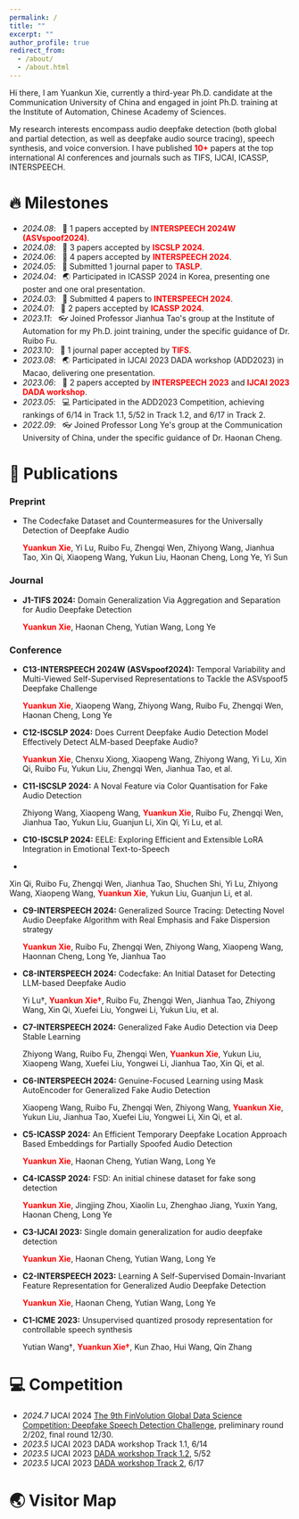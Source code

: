 ```yaml
---
permalink: /
title: ""
excerpt: ""
author_profile: true
redirect_from: 
  - /about/
  - /about.html
---
```




<span class='anchor' id='about-me'></span>

Hi there, I am Yuankun Xie, currently a third-year Ph.D. candidate at the Communication University of China and engaged in joint Ph.D. training at the Institute of Automation, Chinese Academy of Sciences.

My research interests encompass audio deepfake detection (both global and partial detection, as well as deepfake audio source tracing), speech synthesis, and voice conversion. I have published <span style="color: red; font-weight: bold;">10+</span> papers at the top international AI conferences and journals such as TIFS, IJCAI, ICASSP, INTERSPEECH.


# 🔥 Milestones
- *2024.08*: &nbsp; 🎉 1 papers accepted by <span style="color: red; font-weight: bold;">INTERSPEECH 2024W (ASVspoof2024)</span>.
- *2024.08*: &nbsp; 🎉 3 papers accepted by <span style="color: red; font-weight: bold;">ISCSLP 2024</span>.
- *2024.06*: &nbsp; 🎉 4 papers accepted by <span style="color: red; font-weight: bold;">INTERSPEECH 2024</span>.
- *2024.05*: &nbsp; 📣 Submitted 1 journal paper to <span style="color: red; font-weight: bold;">TASLP</span>.
- *2024.04*: &nbsp; 🌏 Participated in ICASSP 2024 in Korea, presenting one poster and one oral presentation.
- *2024.03*: &nbsp; 📣 Submitted 4 papers to <span style="color: red; font-weight: bold;">INTERSPEECH 2024</span>.
- *2024.01*: &nbsp; 🎉 2 papers accepted by <span style="color: red; font-weight: bold;">ICASSP 2024</span>.
- *2023.11*: &nbsp; 👓 Joined Professor Jianhua Tao's group at the Institute of Automation for my Ph.D. joint training, under the specific guidance of Dr. Ruibo Fu.
- *2023.10*: &nbsp; 🎉 1 journal paper accepted by <span style="color: red; font-weight: bold;">TIFS</span>.
- *2023.08*: &nbsp; 🌏 Participated in IJCAI 2023 DADA workshop (ADD2023) in Macao, delivering one presentation.
- *2023.06*: &nbsp; 🎉 2 papers accepted by <span style="color: red; font-weight: bold;">INTERSPEECH 2023</span> and <span style="color: red; font-weight: bold;">IJCAI 2023 DADA workshop</span>.
- *2023.05*: &nbsp; 💻 Participated in the ADD2023 Competition, achieving rankings of 6/14 in Track 1.1, 5/52 in Track 1.2, and 6/17 in Track 2.
- *2022.09*: &nbsp; 👓 Joined Professor Long Ye's group at the Communication University of China, under the specific guidance of Dr. Haonan Cheng.

# 📝 Publications 

<!-- 上限10个作者 -->

### Preprint
- The Codecfake Dataset and Countermeasures for the Universally Detection of Deepfake Audio

  <span style="color: red; font-weight: bold;">Yuankun Xie</span>, Yi Lu, Ruibo Fu, Zhengqi Wen, Zhiyong Wang, Jianhua Tao, Xin Qi, Xiaopeng Wang, Yukun Liu, Haonan Cheng, Long Ye, Yi Sun



### Journal

- **J1-TIFS 2024:** Domain Generalization Via Aggregation and Separation for Audio Deepfake Detection

  <span style="color: red; font-weight: bold;">Yuankun Xie</span>, Haonan Cheng, Yutian Wang, Long Ye

### Conference

- **C13-INTERSPEECH 2024W (ASVspoof2024):** Temporal Variability and Multi-Viewed Self-Supervised Representations to Tackle the ASVspoof5 Deepfake Challenge
  
  <span style="color: red; font-weight: bold;">Yuankun Xie</span>, Xiaopeng Wang, Zhiyong Wang, Ruibo Fu, Zhengqi Wen, Haonan Cheng, Long Ye

- **C12-ISCSLP 2024:** Does Current Deepfake Audio Detection Model Effectively Detect ALM-based Deepfake Audio?
  
  <span style="color: red; font-weight: bold;">Yuankun Xie</span>, Chenxu Xiong, Xiaopeng Wang, Zhiyong Wang, Yi Lu, Xin Qi, Ruibo Fu, Yukun Liu, Zhengqi Wen, Jianhua Tao, et al.

- **C11-ISCSLP 2024:** A Noval Feature via Color Quantisation for Fake Audio Detection
  
  Zhiyong Wang, Xiaopeng Wang, <span style="color: red; font-weight: bold;">Yuankun Xie</span>, Ruibo Fu, Zhengqi Wen, Jianhua Tao, Yukun Liu, Guanjun Li, Xin Qi, Yi Lu, et al.

- **C10-ISCSLP 2024:** EELE: Exploring Efficient and Extensible LoRA Integration in Emotional Text-to-Speech
- 
 Xin Qi, Ruibo Fu, Zhengqi Wen, Jianhua Tao, Shuchen Shi, Yi Lu, Zhiyong Wang, Xiaopeng Wang, <span style="color: red; font-weight: bold;">Yuankun Xie</span>, Yukun Liu, Guanjun Li, et al.

- **C9-INTERSPEECH 2024:** Generalized Source Tracing: Detecting Novel Audio Deepfake Algorithm with Real Emphasis and Fake Dispersion strategy
  
  <span style="color: red; font-weight: bold;">Yuankun Xie</span>, Ruibo Fu, Zhengqi Wen, Zhiyong Wang, Xiaopeng Wang, Haonnan Cheng, Long Ye, Jianhua Tao

- **C8-INTERSPEECH 2024:** Codecfake: An Initial Dataset for Detecting LLM-based Deepfake Audio
  
  Yi Lu†, <span style="color: red; font-weight: bold;">Yuankun Xie†</span>, Ruibo Fu, Zhengqi Wen, Jianhua Tao, Zhiyong Wang, Xin Qi,
  Xuefei Liu, Yongwei Li, Yukun Liu, et al.


- **C7-INTERSPEECH 2024:** Generalized Fake Audio Detection via Deep Stable Learning

  Zhiyong Wang, Ruibo Fu, Zhengqi Wen, <span style="color: red; font-weight: bold;">Yuankun Xie</span>, Yukun Liu, Xiaopeng Wang, Xuefei Liu, Yongwei Li, Jianhua Tao, Xin Qi, et al.


- **C6-INTERSPEECH 2024:** Genuine-Focused Learning using Mask AutoEncoder for Generalized Fake Audio Detection

  Xiaopeng Wang, Ruibo Fu, Zhengqi Wen, Zhiyong Wang, <span style="color: red; font-weight: bold;">Yuankun Xie</span>, Yukun Liu, Jianhua Tao, Xuefei Liu, Yongwei Li, Xin Qi, et al.



- **C5-ICASSP 2024:** An Efficient Temporary Deepfake Location Approach Based Embeddings for Partially Spoofed Audio Detection
  
  <span style="color: red; font-weight: bold;">Yuankun Xie</span>, Haonan Cheng, Yutian Wang, Long Ye


- **C4-ICASSP 2024:** FSD: An initial chinese dataset for fake song detection
  
  <span style="color: red; font-weight: bold;">Yuankun Xie</span>, Jingjing Zhou, Xiaolin Lu, Zhenghao Jiang, Yuxin Yang, Haonan Cheng, Long Ye


- **C3-IJCAI 2023:** Single domain generalization for audio deepfake detection
  
  <span style="color: red; font-weight: bold;">Yuankun Xie</span>, Haonan Cheng, Yutian Wang, Long Ye


- **C2-INTERSPEECH 2023:** Learning A Self-Supervised Domain-Invariant Feature Representation for Generalized Audio Deepfake Detection
  
   <span style="color: red; font-weight: bold;">Yuankun Xie</span>, Haonan Cheng, Yutian Wang, Long Ye

- **C1-ICME 2023:** Unsupervised quantized prosody representation for controllable speech synthesis
  
  Yutian Wang†,  <span style="color: red; font-weight: bold;">Yuankun Xie†</span>, Kun Zhao, Hui Wang, Qin Zhang



# 💻 Competition
- *2024.7* IJCAI 2024 [The 9th FinVolution Global Data Science Competition: Deepfake Speech Detection Challenge](https://ai.ppdai.com/mirror/goToMirrorDetailSix?mirrorId=34&tabindex=2), preliminary round 2/202, final round 12/30.
- *2023.5* IJCAI 2023 DADA workshop Track 1.1, 6/14 
- *2023.5* IJCAI 2023 [DADA workshop Track 1.2](https://codalab.lisn.upsaclay.fr/competitions/11359#results), 5/52
- *2023.5* IJCAI 2023 [DADA workshop Track 2](https://codalab.lisn.upsaclay.fr/competitions/11361#results), 6/17 


# 🌏 Visitor Map
<script type="text/javascript" src="//rf.revolvermaps.com/0/0/6.js?i=5mknqm5t6zr&amp;m=7&amp;c=e63100&amp;cr1=ffffff&amp;f=arial&amp;l=0&amp;bv=90&amp;lx=-420&amp;ly=420&amp;hi=20&amp;he=7&amp;hc=a8ddff&amp;rs=80" async="async"></script>
